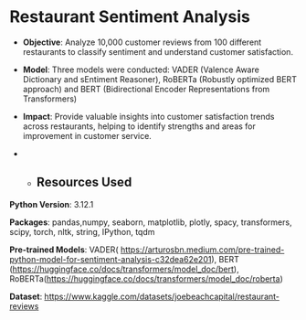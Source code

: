# Restaurant Sentiment Analysis

- **Objective**: Analyze 10,000 customer reviews from 100 different restaurants to classify sentiment and understand customer satisfaction.

- **Model**: Three models were conducted: VADER (Valence Aware Dictionary and sEntiment Reasoner), RoBERTa (Robustly optimized BERT approach) and BERT (Bidirectional Encoder Representations from Transformers)

- **Impact**: Provide valuable insights into customer satisfaction trends across restaurants, helping to identify strengths and areas for improvement in customer service.

- - ## Resources Used

**Python Version**: 3.12.1

**Packages**: pandas,numpy, seaborn, matplotlib, plotly, spacy, transformers, scipy, torch, nltk, string, IPython, tqdm

**Pre-trained Models**: VADER( https://arturosbn.medium.com/pre-trained-python-model-for-sentiment-analysis-c32dea62e201), BERT (https://huggingface.co/docs/transformers/model_doc/bert), RoBERTa(https://huggingface.co/docs/transformers/model_doc/roberta)

**Dataset**: https://www.kaggle.com/datasets/joebeachcapital/restaurant-reviews
